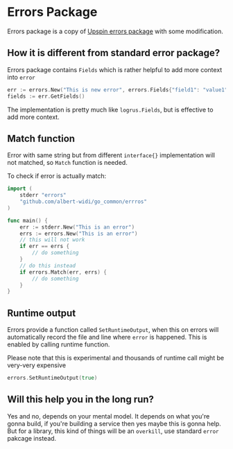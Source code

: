 # Errors Package

Errors package is a copy of [Upspin errors package](https://github.com/upspin/upspin/blob/master/errors/errors.go) with some modification.

## How it is different from standard error package?

Errors package contains `Fields` which is rather helpful to add more context into `error`

```go
err := errors.New("This is new error", errors.Fields{"field1": "value1"})
fields := err.GetFields()
```

The implementation is pretty much like `logrus.Fields`, but is effective to add more context.

## Match function

Error with same string but from different `interface{}` implementation will not matched, so `Match` function is needed.

To check if error is actually match:

```go
import (
    stderr "errors"
    "github.com/albert-widi/go_common/errros"
)

func main() {
    err := stderr.New("This is an error")
    errs := errors.New("This is an error")
    // this will not work
    if err == errs {
        // do something
    }
    // do this instead
    if errors.Match(err, errs) {
        // do something
    }
}
```

## Runtime output

Errors provide a function called `SetRuntimeOutput`, when this on errors will automatically record the file and line where `error` is happened. This is enabled by calling runtime function.

Please note that this is experimental and thousands of runtime call might be very-very expensive

```go
errors.SetRuntimeOutput(true)
```

## Will this help you in the long run?

Yes and no, depends on your mental model. It depends on what you're gonna build, if you're building a service then yes maybe this is gonna help. But for a library, this kind of things will be an `overkill`, use standard `error` pakcage instead.